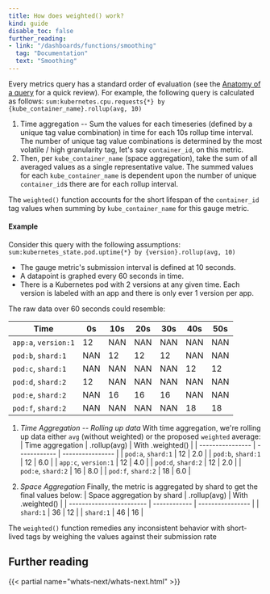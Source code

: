 ```yaml
---
title: How does weighted() work?
kind: guide
disable_toc: false
further_reading:
- link: "/dashboards/functions/smoothing"
  tag: "Documentation"
  text: "Smoothing"
---
```


Every metrics query has a standard order of evaluation (see the [Anatomy of a query][1] for a quick review). For example, the following query is calculated as follows: 
`sum:kubernetes.cpu.requests{*} by {kube_container_name}.rollup(avg, 10)`

1. Time aggregation -- Sum the values for each timeseries (defined by a unique tag value combination) in time for each 10s rollup time interval. The number of unique tag value combinations is determined by the most volatile / high granularity tag, let's say `container_id`, on this metric. 
2. Then, per `kube_container_name` (space aggregation), take the sum of all averaged values as a single representative value. The summed values for each `kube_container_name` is dependent upon the number of unique `container_id`s there are for each rollup interval.

The `weighted()` function accounts for the short lifespan of the `container_id` tag values when summing by `kube_container_name` for this gauge metric.

#### Example
Consider this query with the following assumptions: <br>
`sum:kubernetes_state.pod.uptime{*} by {version}.rollup(avg, 10)`

- The gauge metric's submission interval is defined at 10 seconds. 
- A datapoint is graphed every 60 seconds in time.
- There is a Kubernetes pod with 2 versions at any given time. Each version is labeled with an app and there is only ever 1 version per app.

The raw data over 60 seconds could resemble: 

| Time                 | 0s  |  10s |  20s |  30s |  40s |  50s |
| ---                  | --  | ---  | ---  | ---  |  --- |  --- |
| `app:a`, `version:1`   | 12  | NAN  | NAN  | NAN  | NAN  | NAN  |
| `pod:b`, `shard:1`   | NAN | 12   | 12   | 12   | NAN  | NAN  |
| `pod:c`, `shard:1`   | NAN | NAN  | NAN  | NAN  | 12   | 12   |
| `pod:d`, `shard:2`   | 12  | NAN  | NAN  | NAN  | NAN  | NAN  |
| `pod:e`, `shard:2`   | NAN | 16   | 16   | 16   | NAN  | NAN  |
| `pod:f`, `shard:2`   | NAN | NAN  | NAN  | NAN  | 18   | 18   |


1. _Time Aggregation -- Rolling up data_
With time aggregation, we're rolling up data either `avg` (without weighted) or the proposed `weighted` average: 
| Time aggregation   | .rollup(avg) | With .weighted() |
| ----------------   | ------------ | ---------------- |
| `pod:a`, `shard:1` | 12           | 2.0              |
| `pod:b`, `shard:1` | 12           | 6.0              |
| `app:c`, `version:1` | 12           | 4.0              |
| `pod:d`, `shard:2` | 12           | 2.0              |
| `pod:e`, `shard:2` | 16           | 8.0              |
| `pod:f`, `shard:2` | 18           | 6.0              |

2. _Space Aggregation_ 
Finally, the metric is aggregated by shard to get the final values below: 
| Space aggregation by shard | .rollup(avg) | With .weighted() |
| ------------------------   | ------------ | ---------------- |
| `shard:1`                  | 36           | 12               |
| `shard:1`                  | 46           | 16               |


The `weighted()` function remedies any inconsistent behavior with short-lived tags by weighing the values against their submission rate

## Further reading

{{< partial name="whats-next/whats-next.html" >}}

[1]: /metrics/#anatomy-of-a-metric-query
